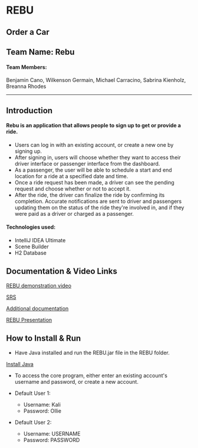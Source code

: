 # REBU
## Order a Car

## Team Name: Rebu

#### Team Members: 
Benjamin Cano,
Wilkenson Germain,
Michael Carracino,
Sabrina Kienholz,
Breanna Rhodes

******************************************************************************************************************************************

## Introduction

#### Rebu is an application that allows people to sign up to get or provide a ride. 
- Users can log in with an existing account, or create a new one by signing up. 
- After signing in, users will choose whether they want to access their driver interface or passenger interface from the dashboard. 
- As a passenger, the user will be able to schedule a start and end location for a ride at a specified date and time. 
- Once a ride request has been made, a driver can see the pending request and choose whether or not to accept it. 
- After the ride, the driver can finalize the ride by confirming its completion. Accurate notifications are sent to driver and passengers updating them on the status of the ride they're involved in, and if they were paid as a driver or charged as a passenger.

#### Technologies used:
- IntelliJ IDEA Ultimate
- Scene Builder
- H2 Database

## Documentation & Video Links
[REBU demonstration video](https://eaglefgcu-my.sharepoint.com/:v:/g/personal/mkcarracino1014_eagle_fgcu_edu/EXftPhprJVRMpZmlfM2absABQvSqNguCEJoHVQepgBuc7A)

[SRS](https://docs.google.com/document/d/10VsuBQMewNyYnNsdgPlH9Jm_ZGYEnrPnSFSVripaHu8/edit?usp=sharing)

[Additional documentation](https://docs.google.com/document/d/1ESXZT1wCXqwke05iTc6pGdjNovi39YQa8MxwfJ0w7sk/edit?usp=sharing)

[REBU Presentation](https://docs.google.com/presentation/d/1daHLpTykD2deQDvK9QHpn4FVUANcrWY28mpCcUHxxQc/edit?usp=sharing)

## How to Install & Run
- Have Java installed and run the REBU.jar file in the REBU folder.

[Install Java](https://www.java.com/en/download/manual.jsp)

- To access the core program, either enter an existing account's username and password, or create a new account.
- Default User 1:
    - Username: Kali
    - Password: Ollie
    
- Default User 2:
    - Username: USERNAME
    - Password: PASSWORD
